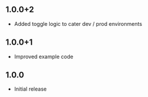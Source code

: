 ## 1.0.0+2

* Added toggle logic to cater dev / prod environments


## 1.0.0+1

* Improved example code


## 1.0.0

* Initial release
